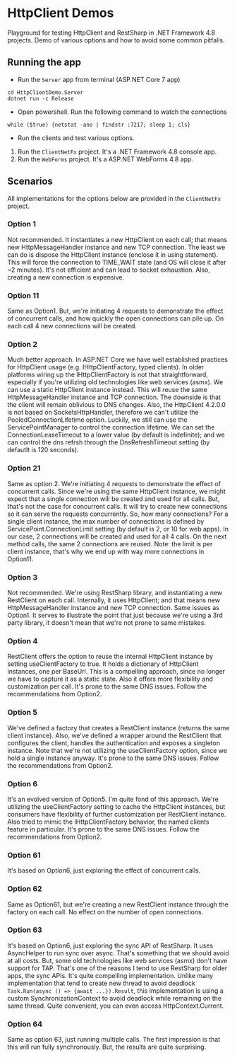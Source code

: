 # HttpClient Demos

Playground for testing HttpClient and RestSharp in .NET Framework 4.8 projects. Demo of various options and how to avoid some common pitfalls.

## Running the app
- Run the `Server` app from terminal (ASP.NET Core 7 app)
```
cd HttpClientDemo.Server
dotnet run -c Release
```
- Open powershell. Run the following command to watch the connections
```
while ($true) {netstat -ano | findstr :7217; sleep 1; cls}
```
- Run the clients and test various options.
1. Run the `ClientNetFx` project. It's a .NET Framework 4.8 console app.
2. Run the `WebForms` project. It's a ASP.NET WebForms 4.8 app.

## Scenarios

All implementations for the options below are provided in the `ClientNetFx` project.

### Option 1

Not recommended. It instantiates a new HttpClient on each call; that means new HttpMessageHandler instance and new TCP connection. The least we can do is dispose the HttpClient instance (enclose it in using statement). This will force the connection to TIME_WAIT state (and OS will close it after ~2 minutes). It's not efficient and can lead to socket exhaustion. Also, creating a new connection is expensive.

### Option 11

Same as Option1. But, we're initiating 4 requests to demonstrate the effect of concurrent calls, and how quickly the open connections can pile up. On each call 4 new connections will be created.

### Option 2

Much better approach. In ASP.NET Core we have well established practices for HttpClient usage (e.g. IHttpClientFactory, typed clients). In older platforms wiring up the IHttpClientFactory is not that straightforward, especially if you're utilizing old technologies like web services (asmx). We can use a static HttpClient instance instead. This will reuse the same HttpMessageHandler instance and TCP connection. The downside is that the client will remain oblivious to DNS changes. Also, the HttpClient 4.2.0.0 is not based on SocketsHttpHandler, therefore we can't utilize the PooledConnectionLifetime option. Luckily, we still can use the ServicePointManager to control the connection lifetime. We can set the ConnectionLeaseTimeout to a lower value (by default is indefinite); and we can control the dns refrsh through the DnsRefreshTimeout setting (by defautlt is 120 seconds).

### Option 21

Same as option 2. We're initiating 4 requests to demonstrate the effect of concurrent calls. Since we're using the same HttpClient instance, we might expect that a single connection will be created and used for all calls. But, that's not the case for concurrent calls. It will try to create new connections so it can serve the requests concurrently. So, how many connections? For a single client instance, the max number of connections is defined by ServicePoint.ConnectionLimit setting (by default is 2, or 10 for web apps). In our case, 2 connections will be created and used for all 4 calls. On the next method calls, the same 2 connections are reused. Note: the limit is per client instance, that's why we end up with way more connections in Option11.

### Option 3

Not recommended. We're using RestSharp library, and instantiating a new RestClient on each call. Internally, it uses HttpClient; and that means new HttpMessageHandler instance and new TCP connection. Same issues as Option1. It serves to illustrate the point that just because we're using a 3rd party library, it doesn't mean that we're not prone to same mistakes.

### Option 4

RestClient offers the option to reuse the internal HttpClient instance by setting useClientFactory to true. It holds a dictionary of HttpClient instances, one per BaseUrl. This is a compelling approach, since no longer we have to capture it as a static state. Also it offers more flexibility and customization per call. It's prone to the same DNS issues. Follow the recommendations from Option2.

### Option 5

We've defined a factory that creates a RestClient instance (returns the same client instance). Also, we've defined a wrapper around the RestClient that configures the client, handles the authentication and exposes a singleton instance. Note that we're not utilizing the useClientFactory option, since we hold a single instance anyway. It's prone to the same DNS issues. Follow the recommendations from Option2.

### Option 6

It's an evolved version of Option5. I'm quite fond of this approach. We're utilizing the useClientFactory setting to cache the HttpClient instances, but consumers have flexibility of further customization per RestClient instance. Also tried to mimic the IHttpClientFactory behavior, the named clients feature in particular. It's prone to the same DNS issues. Follow the recommendations from Option2.

### Option 61

It's based on Option6, just exploring the effect of concurrent calls.

### Option 62

Same as Option61, but we're creating a new RestClient instance through the factory on each call. No effect on the number of open connections.

### Option 63

It's based on Option6, just exploring the sync API of RestSharp. It uses AsyncHelper to run sync over async. That's something that we should avoid at all costs. But, some old technologies like web services (asmx) don't have support for TAP. That's one of the reasons I tend to use RestSharp for older apps, the sync APIs. It's quite compelling implementation. Unlike many implementation that tend to create new thread to avoid deadlock `Task.Run(async () => {await ...}).Result`, this implementation is using a custom SynchronizationContext to avoid deadlock while remaining on the same thread. Quite convenient, you can even access HttpContext.Current.

### Option 64

Same as option 63, just running multiple calls. The first impression is that this will run fully synchronously. But, the results are quite surprising.